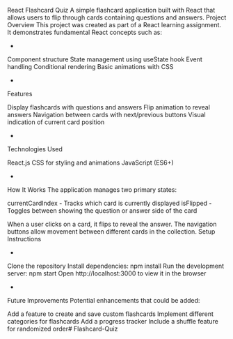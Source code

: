 React Flashcard Quiz
A simple flashcard application built with React that allows users to flip through cards containing questions and answers.
Project Overview
This project was created as part of a React learning assignment. It demonstrates fundamental React concepts such as:

-

Component structure
State management using useState hook
Event handling
Conditional rendering
Basic animations with CSS

-

Features

Display flashcards with questions and answers
Flip animation to reveal answers
Navigation between cards with next/previous buttons
Visual indication of current card position

-

Technologies Used

React.js
CSS for styling and animations
JavaScript (ES6+)

-

How It Works
The application manages two primary states:

currentCardIndex - Tracks which card is currently displayed
isFlipped - Toggles between showing the question or answer side of the card

When a user clicks on a card, it flips to reveal the answer. The navigation buttons allow movement between different cards in the collection.
Setup Instructions

-

Clone the repository
Install dependencies: npm install
Run the development server: npm start
Open http://localhost:3000 to view it in the browser

-

Future Improvements
Potential enhancements that could be added:

Add a feature to create and save custom flashcards
Implement different categories for flashcards
Add a progress tracker
Include a shuffle feature for randomized order#   F l a s h c a r d - Q u i z  
 